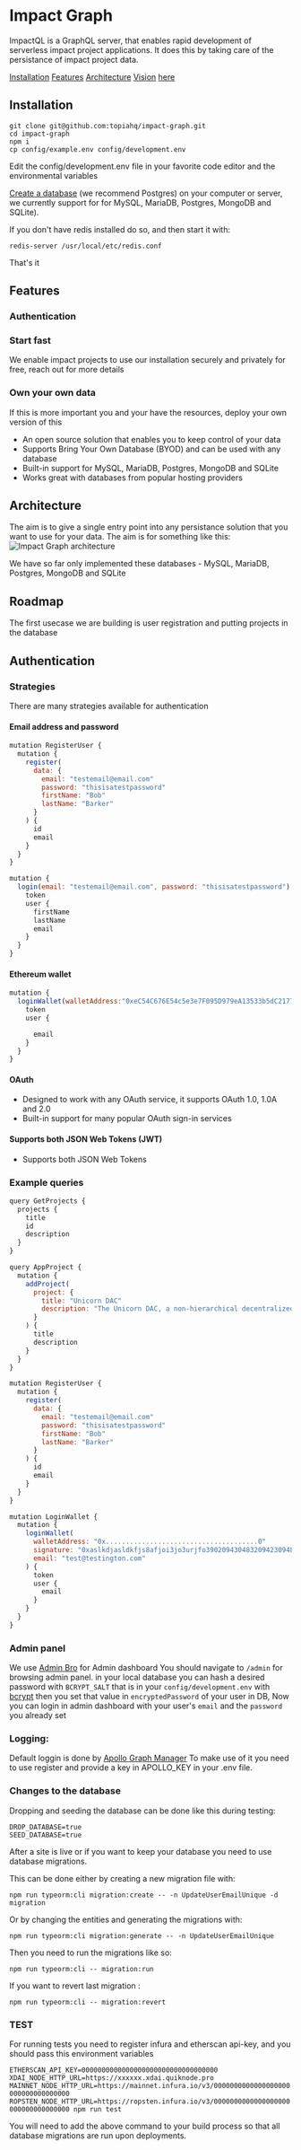# Impact Graph

ImpactQL is a GraphQL server, that enables rapid development of serverless impact project applications. It does this by taking care of the persistance of impact project data.

[Installation](#installation)
[Features](#features)
[Architecture](#architecture)
[Vision](#place-2)
[here](#place-2)

## Installation

```
git clone git@github.com:topiahq/impact-graph.git
cd impact-graph
npm i
cp config/example.env config/development.env
```

Edit the config/development.env file in your favorite code editor and the environmental variables

[Create a database](https://medium.com/coding-blocks/creating-user-database-and-adding-access-on-postgresql-8bfcd2f4a91e) (we recommend Postgres) on your computer or server, we currently support for for MySQL, MariaDB, Postgres, MongoDB and SQLite).

If you don't have redis installed do so, and then start it with:

```
redis-server /usr/local/etc/redis.conf
```

That's it

## Features

### Authentication

### Start fast

We enable impact projects to use our installation securely and privately for free, reach out for more details

### Own your own data

If this is more important you and your have the resources, deploy your own version of this

- An open source solution that enables you to keep control of your data
- Supports Bring Your Own Database (BYOD) and can be used with any database
- Built-in support for MySQL, MariaDB, Postgres, MongoDB and SQLite
- Works great with databases from popular hosting providers

## Architecture

The aim is to give a single entry point into any persistance solution that you want to use for your data.
The aim is for something like this:
![Impact Graph architecture](/docs/img/impact-graph.png)

We have so far only implemented these databases - MySQL, MariaDB, Postgres, MongoDB and SQLite

## Roadmap

The first usecase we are building is user registration and putting projects in the database

## Authentication

### Strategies

There are many strategies available for authentication

#### Email address and password

```javascript
mutation RegisterUser {
  mutation {
    register(
      data: {
        email: "testemail@email.com"
        password: "thisisatestpassword"
        firstName: "Bob"
        lastName: "Barker"
      }
    ) {
      id
      email
    }
  }
}

mutation {
  login(email: "testemail@email.com", password: "thisisatestpassword") {
    token
    user {
      firstName
      lastName
      email
    }
  }
}
```

#### Ethereum wallet

```javascript
mutation {
  loginWallet(walletAddress:"0xeC54C676E54c5e3e7F095D979eA13533b5dC2177", signature: "0x417f84a0d31abf872a8071da3e888a5708dfff76f4fcb9c07dde1a36a0e8241a6b8f3480a936efe661772cc6d8156504acec6789cc5246c363f0634b9ee956601b", email: "testemail@email.com") {
    token
    user {

      email
    }
  }
}
```

#### OAuth

- Designed to work with any OAuth service, it supports OAuth 1.0, 1.0A and 2.0
- Built-in support for many popular OAuth sign-in services

#### Supports both JSON Web Tokens (JWT)

- Supports both JSON Web Tokens

### Example queries

```javascript
query GetProjects {
  projects {
    title
    id
    description
  }
}

query AppProject {
  mutation {
    addProject(
      project: {
        title: "Unicorn DAC"
        description: "The Unicorn DAC, a non-hierarchical decentralized governance experimentWhy are bosses necessary? They arent. Self-managed organizations exist all over the world, but there is no template for how a ..."
      }
    ) {
      title
      description
    }
  }
}

mutation RegisterUser {
  mutation {
    register(
      data: {
        email: "testemail@email.com"
        password: "thisisatestpassword"
        firstName: "Bob"
        lastName: "Barker"
      }
    ) {
      id
      email
    }
  }
}

mutation LoginWallet {
  mutation {
    loginWallet(
      walletAddress: "0x......................................0"
      signature: "0xaslkdjasldkfjs8afjoi3jo3urjfo3902094304832094230948p34023948203423094802384idfb"
      email: "test@testington.com"
    ) {
      token
      user {
        email
      }
    }
  }
}

```
### Admin panel
We use [Admin Bro](https://github.com/SoftwareBrothers/adminjs) for Admin dashboard
You should navigate to `/admin` for browsing admin panel.
in your local database you can hash a desired password with `BCRYPT_SALT` that is in your `config/development.env` with 
[bcrypt](https://github.com/kelektiv/node.bcrypt.js) then you set that value in `encryptedPassword` of your user in DB, 
Now you can login in admin dashboard with your user's `email` and the `password` you already set 

### Logging:

Default loggin is done by [Apollo Graph Manager](https://www.apollographql.com/docs/graph-manager/)
To make use of it you need to use register and provide a key in APOLLO_KEY in your .env file.


### Changes to the database

Dropping and seeding the database can be done like this during testing:
```
DROP_DATABASE=true
SEED_DATABASE=true
```

After a site is live or if you want to keep your database you need to use database migrations.

This can be done either by creating a new migration file with:

```
npm run typeorm:cli migration:create -- -n UpdateUserEmailUnique -d migration
```

Or by changing the entities and generating the migrations with:
```
npm run typeorm:cli migration:generate -- -n UpdateUserEmailUnique
```

Then you need to run the migrations like so:

```
npm run typeorm:cli -- migration:run
```

If you want to revert last migration :

```
npm run typeorm:cli -- migration:revert
```

### TEST
For running tests you need to register infura and etherscan api-key, and you should pass this environment variables

`ETHERSCAN_API_KEY=0000000000000000000000000000000000 XDAI_NODE_HTTP_URL=https://xxxxxx.xdai.quiknode.pro MAINNET_NODE_HTTP_URL=https://mainnet.infura.io/v3/0000000000000000000000000000000000 ROPSTEN_NODE_HTTP_URL=https://ropsten.infura.io/v3/0000000000000000000000000000000000 npm run test` 



You will need to add the above command to your build process so that all database migrations are run upon deployments.